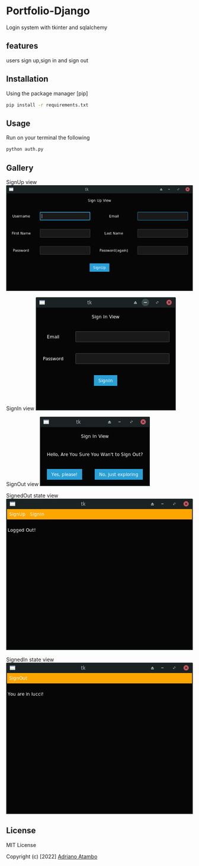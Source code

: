 # Portfolio-Django

Login system with tkinter and sqlalchemy

## features

users sign up,sign in and sign out

## Installation

Using the package manager [pip]

```bash
pip install -r requirements.txt
```

## Usage

Run on your terminal the following

```bash
python auth.py
```

## Gallery

SignUp view
![alt text](signup.png 'Image')

SignIn view
![alt text](signin.png 'Image')

SignOut view
![alt text](signout.png 'Image')

SignedOut state view
![alt text](signedout.png 'Image')

SignedIn state view
![alt text](signedin.png 'Image')

## License

MIT License

Copyright (c) [2022] [Adriano Atambo](https://github.com/aatambo)